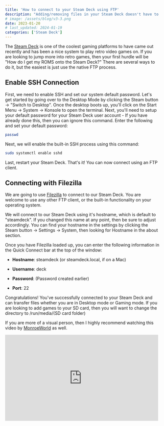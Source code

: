 ```yaml
---
title: 'How to connect to your Steam Deck using FTP'
description: "Adding/removing files in your Steam Deck doesn't have to be a pain. Let's see how we can smooth out the process."
# image: /assets/blog/v3-3.png
date: 2023-01-20
# last_updated: 2024-01-19
categories: ['Steam Deck']
---
```


The [Steam Deck](https://store.steampowered.com/steamdeck) is one of the coolest gaming platforms to have came out recently and has been a nice system to play retro video games on. If you are looking to jump more into retro games, then your first hurdle will be "How do I get my ROMS onto the Steam Deck?" There are several ways to do it, but the easiest is just use the native FTP process.

## Enable SSH Connection

First, we need to enable SSH and set our system default password. Let's get started by going over to the Desktop Mode by clicking the Steam button -> "Switch to Desktop". Once the desktop boots up, you'll click on the Start Menu -> System -> Konsole to open the terminal. Next, you'll need to setup your default password for your Steam Deck user account - If you have already done this, then you can ignore this command. Enter the following and set your default password:

```bash
passwd
```

Next, we will enable the built-in SSH process using this command:

```bash
sudo systemctl enable sshd
```

Last, restart your Steam Deck. That's it! You can now connect using an FTP client.

## Connecting with Filezilla

We are going to use [Filezilla](https://filezilla-project.org/) to connect to our Steam Deck. You are welcome to use any other FTP client, or the built-in functionality on your operating system.

We will connect to our Steam Deck using it's hostname, which is default to "steamdeck". If you changed this name at any point, then be sure to adjust accordingly. You can find your hostname in the settings by clicking the Steam button -> Settings -> System, then looking for Hostname in the about section.

Once you have Filezilla loaded up, you can enter the following information in the Quick Connect bar at the top of the window:

* **Hostname**: steamdeck (or steamdeck.local, if on a Mac)

* **Username**: deck

* **Password**: (Password created earlier)

* **Port**: 22

Congratulations! You've successfully connected to your Steam Deck and can transfer files whether you are in Desktop mode or Gaming mode. If you are looking to add games to your SD card, then you will want to change the directory to /run/media/(SD card folder)

If you are more of a visual person, then I highly recommend watching this video by [MonroeWorld](https://www.youtube.com/@Darkuni) as well.

<iframe loading="lazy" title="Steam Deck Quickie:  Transfer Files From PC to Deck with SSH (Under 3 Minutes!) - Reupload" width="500" height="281" src="https://www.youtube.com/embed/Cb1U0_KbtLQ?feature=oembed" frameborder="0" allow="accelerometer; autoplay; clipboard-write; encrypted-media; gyroscope; picture-in-picture; web-share" allowfullscreen=""></iframe>